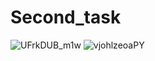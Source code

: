 # Second_task

![UFrkDUB_m1w](https://user-images.githubusercontent.com/90568044/159756714-12ae4e64-32d7-4cf4-9a70-1ed14ec4569e.jpg)
![vjohlzeoaPY](https://user-images.githubusercontent.com/90568044/159756733-b7acd0fd-b77a-46e1-a7c1-a94915081b26.jpg)

